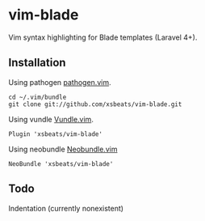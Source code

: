 # vim-blade #

Vim syntax highlighting for Blade templates (Laravel 4+).

Installation
------------

Using pathogen 
[pathogen.vim](https://github.com/tpope/vim-pathogen).  

    cd ~/.vim/bundle
    git clone git://github.com/xsbeats/vim-blade.git

Using vundle
[Vundle.vim](https://github.com/gmarik/Vundle.vim).

    Plugin 'xsbeats/vim-blade'

Using neobundle
[Neobundle.vim](https://github.com/Shougo/neobundle.vim)

    NeoBundle 'xsbeats/vim-blade'

Todo
----

Indentation (currently nonexistent)
